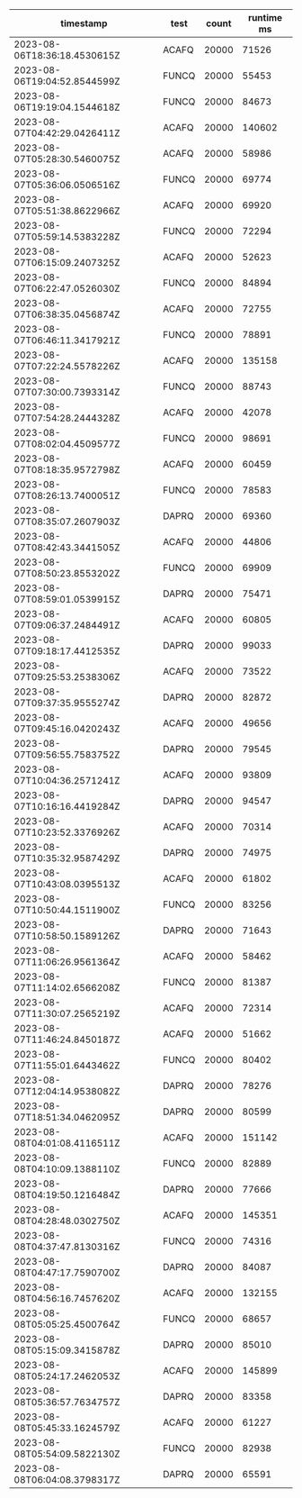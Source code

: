 timestamp | test | count | runtime ms
---- | ---- | ---- | ----
2023-08-06T18:36:18.4530615Z | ACAFQ | 20000 | 71526
2023-08-06T19:04:52.8544599Z | FUNCQ | 20000 | 55453
2023-08-06T19:19:04.1544618Z | FUNCQ | 20000 | 84673
2023-08-07T04:42:29.0426411Z | ACAFQ | 20000 | 140602
2023-08-07T05:28:30.5460075Z | ACAFQ | 20000 | 58986
2023-08-07T05:36:06.0506516Z | FUNCQ | 20000 | 69774
2023-08-07T05:51:38.8622966Z | ACAFQ | 20000 | 69920
2023-08-07T05:59:14.5383228Z | FUNCQ | 20000 | 72294
2023-08-07T06:15:09.2407325Z | ACAFQ | 20000 | 52623
2023-08-07T06:22:47.0526030Z | FUNCQ | 20000 | 84894
2023-08-07T06:38:35.0456874Z | ACAFQ | 20000 | 72755
2023-08-07T06:46:11.3417921Z | FUNCQ | 20000 | 78891
2023-08-07T07:22:24.5578226Z | ACAFQ | 20000 | 135158
2023-08-07T07:30:00.7393314Z | FUNCQ | 20000 | 88743
2023-08-07T07:54:28.2444328Z | ACAFQ | 20000 | 42078
2023-08-07T08:02:04.4509577Z | FUNCQ | 20000 | 98691
2023-08-07T08:18:35.9572798Z | ACAFQ | 20000 | 60459
2023-08-07T08:26:13.7400051Z | FUNCQ | 20000 | 78583
2023-08-07T08:35:07.2607903Z | DAPRQ | 20000 | 69360
2023-08-07T08:42:43.3441505Z | ACAFQ | 20000 | 44806
2023-08-07T08:50:23.8553202Z | FUNCQ | 20000 | 69909
2023-08-07T08:59:01.0539915Z | DAPRQ | 20000 | 75471
2023-08-07T09:06:37.2484491Z | ACAFQ | 20000 | 60805
2023-08-07T09:18:17.4412535Z | DAPRQ | 20000 | 99033
2023-08-07T09:25:53.2538306Z | ACAFQ | 20000 | 73522
2023-08-07T09:37:35.9555274Z | DAPRQ | 20000 | 82872
2023-08-07T09:45:16.0420243Z | ACAFQ | 20000 | 49656
2023-08-07T09:56:55.7583752Z | DAPRQ | 20000 | 79545
2023-08-07T10:04:36.2571241Z | ACAFQ | 20000 | 93809
2023-08-07T10:16:16.4419284Z | DAPRQ | 20000 | 94547
2023-08-07T10:23:52.3376926Z | ACAFQ | 20000 | 70314
2023-08-07T10:35:32.9587429Z | DAPRQ | 20000 | 74975
2023-08-07T10:43:08.0395513Z | ACAFQ | 20000 | 61802
2023-08-07T10:50:44.1511900Z | FUNCQ | 20000 | 83256
2023-08-07T10:58:50.1589126Z | DAPRQ | 20000 | 71643
2023-08-07T11:06:26.9561364Z | ACAFQ | 20000 | 58462
2023-08-07T11:14:02.6566208Z | FUNCQ | 20000 | 81387
2023-08-07T11:30:07.2565219Z | ACAFQ | 20000 | 72314
2023-08-07T11:46:24.8450187Z | ACAFQ | 20000 | 51662
2023-08-07T11:55:01.6443462Z | FUNCQ | 20000 | 80402
2023-08-07T12:04:14.9538082Z | DAPRQ | 20000 | 78276
2023-08-07T18:51:34.0462095Z | DAPRQ | 20000 | 80599
2023-08-08T04:01:08.4116511Z | ACAFQ | 20000 | 151142
2023-08-08T04:10:09.1388110Z | FUNCQ | 20000 | 82889
2023-08-08T04:19:50.1216484Z | DAPRQ | 20000 | 77666
2023-08-08T04:28:48.0302750Z | ACAFQ | 20000 | 145351
2023-08-08T04:37:47.8130316Z | FUNCQ | 20000 | 74316
2023-08-08T04:47:17.7590700Z | DAPRQ | 20000 | 84087
2023-08-08T04:56:16.7457620Z | ACAFQ | 20000 | 132155
2023-08-08T05:05:25.4500764Z | FUNCQ | 20000 | 68657
2023-08-08T05:15:09.3415878Z | DAPRQ | 20000 | 85010
2023-08-08T05:24:17.2462053Z | ACAFQ | 20000 | 145899
2023-08-08T05:36:57.7634757Z | DAPRQ | 20000 | 83358
2023-08-08T05:45:33.1624579Z | ACAFQ | 20000 | 61227
2023-08-08T05:54:09.5822130Z | FUNCQ | 20000 | 82938
2023-08-08T06:04:08.3798317Z | DAPRQ | 20000 | 65591
